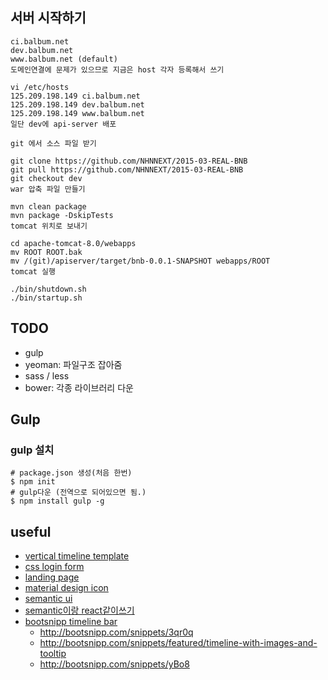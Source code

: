 ## 서버 시작하기
```
ci.balbum.net
dev.balbum.net
www.balbum.net (default)
도메인연결에 문제가 있으므로 지금은 host 각자 등록해서 쓰기

vi /etc/hosts
125.209.198.149 ci.balbum.net
125.209.198.149 dev.balbum.net
125.209.198.149 www.balbum.net
일단 dev에 api-server 배포

git 에서 소스 파일 받기

git clone https://github.com/NHNNEXT/2015-03-REAL-BNB
git pull https://github.com/NHNNEXT/2015-03-REAL-BNB
git checkout dev
war 압축 파일 만들기

mvn clean package
mvn package -DskipTests
tomcat 위치로 보내기

cd apache-tomcat-8.0/webapps
mv ROOT ROOT.bak
mv /(git)/apiserver/target/bnb-0.0.1-SNAPSHOT webapps/ROOT
tomcat 실행

./bin/shutdown.sh
./bin/startup.sh
```

## TODO
- gulp
- yeoman: 파일구조 잡아줌
- sass / less
- bower: 각종 라이브러리 다운

## Gulp
### gulp 설치
```shell
# package.json 생성(처음 한번)
$ npm init 
# gulp다운 (전역으로 되어있으면 됨.)
$ npm install gulp -g
```

## useful
- [vertical timeline template](https://codyhouse.co/gem/vertical-timeline/)
- [css login form](http://bashooka.com/coding/interesting-css-login-form-designs/)
- [landing page](http://bashooka.com/html/best-landing-page-design-templates/)
- [material design icon](https://www.google.com/design/icons/)
- [semantic ui](http://semantic-ui.com/)
- [semantic이랑 react같이쓰기 ](http://mobicon.tistory.com/471)
- [bootsnipp timeline bar](http://bootsnipp.com/search?q=timeline&page=3)
    + http://bootsnipp.com/snippets/3qr0q
    + http://bootsnipp.com/snippets/featured/timeline-with-images-and-tooltip
    + http://bootsnipp.com/snippets/yBo8
